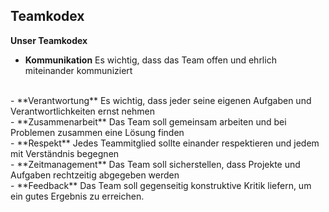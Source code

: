 ## Teamkodex

**Unser Teamkodex**

- **Kommunikation** Es wichtig, dass das Team offen und ehrlich miteinander kommuniziert
<br>
- **Verantwortung** Es wichtig, dass jeder seine eigenen Aufgaben und Verantwortlichkeiten ernst nehmen
<br>
- **Zusammenarbeit** Das Team soll gemeinsam arbeiten und bei Problemen zusammen eine Lösung finden
   <br>
- **Respekt** Jedes Teammitglied sollte einander respektieren und jedem mit Verständnis begegnen
<br>
- **Zeitmanagement** Das Team soll sicherstellen, dass Projekte und Aufgaben rechtzeitig abgegeben werden
<br>
- **Feedback** Das Team soll gegenseitig konstruktive Kritik liefern, um ein gutes Ergebnis zu erreichen.
